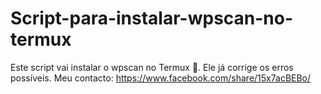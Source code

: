 # Script-para-instalar-wpscan-no-termux
Este script vai instalar o wpscan no Termux 🤠.  Ele já corrige os erros possíveis.      Meu contacto:  https://www.facebook.com/share/15x7acBEBo/
